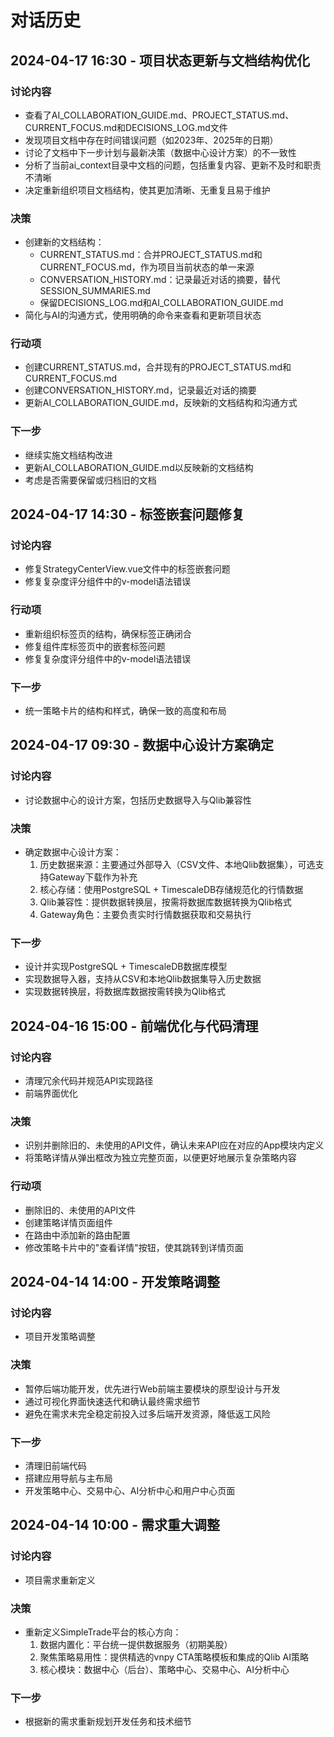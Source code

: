 # 对话历史

## 2024-04-17 16:30 - 项目状态更新与文档结构优化

### 讨论内容
- 查看了AI_COLLABORATION_GUIDE.md、PROJECT_STATUS.md、CURRENT_FOCUS.md和DECISIONS_LOG.md文件
- 发现项目文档中存在时间错误问题（如2023年、2025年的日期）
- 讨论了文档中下一步计划与最新决策（数据中心设计方案）的不一致性
- 分析了当前ai_context目录中文档的问题，包括重复内容、更新不及时和职责不清晰
- 决定重新组织项目文档结构，使其更加清晰、无重复且易于维护

### 决策
- 创建新的文档结构：
  - CURRENT_STATUS.md：合并PROJECT_STATUS.md和CURRENT_FOCUS.md，作为项目当前状态的单一来源
  - CONVERSATION_HISTORY.md：记录最近对话的摘要，替代SESSION_SUMMARIES.md
  - 保留DECISIONS_LOG.md和AI_COLLABORATION_GUIDE.md
- 简化与AI的沟通方式，使用明确的命令来查看和更新项目状态

### 行动项
- 创建CURRENT_STATUS.md，合并现有的PROJECT_STATUS.md和CURRENT_FOCUS.md
- 创建CONVERSATION_HISTORY.md，记录最近对话的摘要
- 更新AI_COLLABORATION_GUIDE.md，反映新的文档结构和沟通方式

### 下一步
- 继续实施文档结构改进
- 更新AI_COLLABORATION_GUIDE.md以反映新的文档结构
- 考虑是否需要保留或归档旧的文档

## 2024-04-17 14:30 - 标签嵌套问题修复

### 讨论内容
- 修复StrategyCenterView.vue文件中的标签嵌套问题
- 修复复杂度评分组件中的v-model语法错误

### 行动项
- 重新组织标签页的结构，确保标签正确闭合
- 修复组件库标签页中的嵌套标签问题
- 修复复杂度评分组件中的v-model语法错误

### 下一步
- 统一策略卡片的结构和样式，确保一致的高度和布局

## 2024-04-17 09:30 - 数据中心设计方案确定

### 讨论内容
- 讨论数据中心的设计方案，包括历史数据导入与Qlib兼容性

### 决策
- 确定数据中心设计方案：
  1. 历史数据来源：主要通过外部导入（CSV文件、本地Qlib数据集），可选支持Gateway下载作为补充
  2. 核心存储：使用PostgreSQL + TimescaleDB存储规范化的行情数据
  3. Qlib兼容性：提供数据转换层，按需将数据库数据转换为Qlib格式
  4. Gateway角色：主要负责实时行情数据获取和交易执行

### 下一步
- 设计并实现PostgreSQL + TimescaleDB数据库模型
- 实现数据导入器，支持从CSV和本地Qlib数据集导入历史数据
- 实现数据转换层，将数据库数据按需转换为Qlib格式

## 2024-04-16 15:00 - 前端优化与代码清理

### 讨论内容
- 清理冗余代码并规范API实现路径
- 前端界面优化

### 决策
- 识别并删除旧的、未使用的API文件，确认未来API应在对应的App模块内定义
- 将策略详情从弹出框改为独立完整页面，以便更好地展示复杂策略内容

### 行动项
- 删除旧的、未使用的API文件
- 创建策略详情页面组件
- 在路由中添加新的路由配置
- 修改策略卡片中的"查看详情"按钮，使其跳转到详情页面

## 2024-04-14 14:00 - 开发策略调整

### 讨论内容
- 项目开发策略调整

### 决策
- 暂停后端功能开发，优先进行Web前端主要模块的原型设计与开发
- 通过可视化界面快速迭代和确认最终需求细节
- 避免在需求未完全稳定前投入过多后端开发资源，降低返工风险

### 下一步
- 清理旧前端代码
- 搭建应用导航与主布局
- 开发策略中心、交易中心、AI分析中心和用户中心页面

## 2024-04-14 10:00 - 需求重大调整

### 讨论内容
- 项目需求重新定义

### 决策
- 重新定义SimpleTrade平台的核心方向：
  1. 数据内置化：平台统一提供数据服务（初期美股）
  2. 聚焦策略易用性：提供精选的vnpy CTA策略模板和集成的Qlib AI策略
  3. 核心模块：数据中心（后台）、策略中心、交易中心、AI分析中心

### 下一步
- 根据新的需求重新规划开发任务和技术细节
